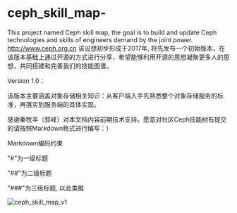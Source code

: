 # ceph_skill_map-
This project named  Ceph skill map, the goal is to build and update Ceph technologies and skills of engineers demand by the joint power. http://www.ceph.org.cn
该设想初步形成于2017年, 将先发布一个初始版本，在该版本基础上通过开源的方式进行分享，希望能够利用开源的思想凝聚更多人的思想，共同搭建和完善我们的技能图谱。



Version 1.0：

该版本主要涵盖对象存储相关知识：从客户端入手先熟悉整个对象存储服务的标准，再落实到服务端的具体实现。


感谢秦牧羊（郭峰）对本文档内容前期技术支持。愿意对社区Ceph技能树有提交的请按照Markdown格式进行编写：）

Markdown编码约束

"#"为一级标题

"##"为二级标题

"###"为三级标题, 以此类推

![ceph_skill_map_v1](ceph_skill_map/ceph_skill_mapv1.jpg)
